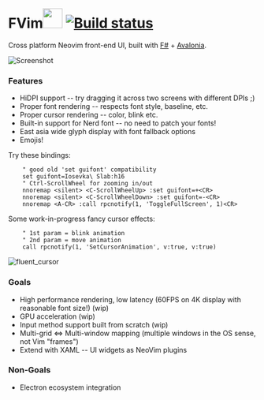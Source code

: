 # FVim<img src="https://github.com/yatli/fvim/raw/master/Assets/fvim.png" width="40" height="40"> [![Build status](https://ci.appveyor.com/api/projects/status/7uat5poa5bksqa89?svg=true)](https://ci.appveyor.com/project/yatli/fvim)


Cross platform Neovim front-end UI, built with [F#](https://fsharp.org/) + [Avalonia](http://avaloniaui.net/).

![Screenshot](https://github.com/yatli/fvim/raw/master/images/screenshot.png)

### Features

- HiDPI support -- try dragging it across two screens with different DPIs ;)
- Proper font rendering -- respects font style, baseline, etc.
- Proper cursor rendering -- color, blink etc.
- Built-in support for Nerd font -- no need to patch your fonts!
- East asia wide glyph display with font fallback options
- Emojis!

Try these bindings:
```vimL
    " good old 'set guifont' compatibility
    set guifont=Iosevka\ Slab:h16
    " Ctrl-ScrollWheel for zooming in/out
    nnoremap <silent> <C-ScrollWheelUp> :set guifont=+<CR>
    nnoremap <silent> <C-ScrollWheelDown> :set guifont=-<CR>
    nnoremap <A-CR> :call rpcnotify(1, 'ToggleFullScreen', 1)<CR>
```

Some work-in-progress fancy cursor effects:
```vimL
    " 1st param = blink animation
    " 2nd param = move animation
    call rpcnotify(1, 'SetCursorAnimation', v:true, v:true)
```
![fluent_cursor](https://raw.githubusercontent.com/yatli/fvim/master/images/fluent_cursor.gif)

### Goals

- High performance rendering, low latency (60FPS on 4K display with reasonable font size!) (wip)
- GPU acceleration (wip)
- Input method support built from scratch (wip)
- Multi-grid <=> Multi-window mapping (multiple windows in the OS sense, not Vim "frames")
- Extend with XAML -- UI widgets as NeoVim plugins


### Non-Goals

- Electron ecosystem integration
